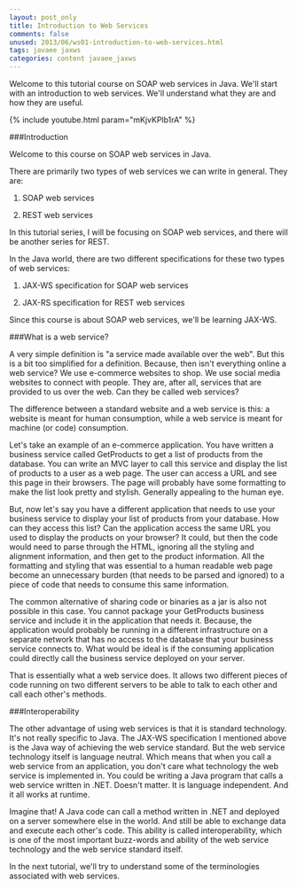 ```yaml
---           
layout: post_only
title: Introduction to Web Services
comments: false
unused: 2013/06/ws01-introduction-to-web-services.html
tags: javaee jaxws
categories: content javaee_jaxws
---
```


Welcome to this tutorial course on SOAP web services in Java. We'll start with an introduction to web services. We'll understand what they are and how they are useful.

{% include youtube.html param="mKjvKPlb1rA" %}

###Introduction

Welcome to this course on SOAP web services in Java.

There are primarily two types of web services we can write in general. They are:

1. SOAP web services

2. REST web services

In this tutorial series, I will be focusing on SOAP web services, and there will be another series for REST.

In the Java world, there are two different specifications for these two types of web services:

1. JAX-WS specification for SOAP web services

2. JAX-RS specification for REST web services

Since this course is about SOAP web services, we'll be learning JAX-WS.

###What is a web service?

A very simple definition is "a service made available over the web". But this is a bit too simplified for a definition. Because, then isn't everything online a web service? We use e-commerce websites to shop. We use social media websites to connect with people. They are, after all, services that are provided to us over the web. Can they be called web services?

The difference between a standard website and a web service is this: a website is meant for human consumption, while a web service is meant for machine (or code) consumption.

Let's take an example of an e-commerce application. You have written a business service called GetProducts to get a list of products from the database. You can write an MVC layer to call this service and display the list of products to a user as a web page. The user can access a URL and see this page in their browsers. The page will probably have some formatting to make the list look pretty and stylish. Generally appealing to the human eye.

But, now let's say you have a different application that needs to use your business service to display your list of products from your database. How can they access this list? Can the application access the same URL you used to display the products on your browser? It could, but then the code would need to parse through the HTML, ignoring all the styling and alignment information, and then get to the product information. All the formatting and styling that was essential to a human readable web page become an unnecessary burden (that needs to be parsed and ignored) to a piece of code that needs to consume this same information.

The common alternative of sharing code or binaries as a jar is also not possible in this case. You cannot package your GetProducts business service and include it in the application that needs it. Because, the application would probably be running in a different infrastructure on a separate network that has no access to the database that your business service connects to. What would be ideal is if the consuming application could directly call the business service deployed on your server.

That is essentially what a web service does. It allows two different pieces of code running on two different servers to be able to talk to each other and call each other's methods.

###Interoperability

The other advantage of using web services is that it is standard technology. It's not really specific to Java. The JAX-WS specification I mentioned above is the Java way of achieving the web service standard. But the web service technology itself is language neutral. Which means that when you call a web service from an application, you don't care what technology the web service is implemented in. You could be writing a Java program that calls a web service written in .NET. Doesn't matter. It is language independent. And it all works at runtime.

Imagine that! A Java code can call a method written in .NET and deployed on a server somewhere else in the world. And still be able to exchange data and execute each other's code. This ability is called interoperability, which is one of the most important buzz-words and ability of the web service technology and the web service standard itself.

In the next tutorial, we'll try to understand some of the terminologies associated with web services.
